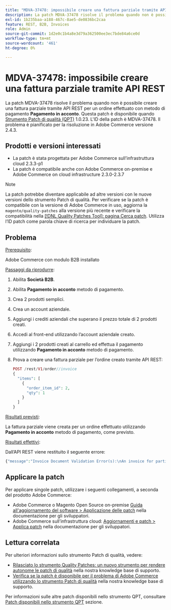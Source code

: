 ```yaml
---
title: "MDVA-37478: impossibile creare una fattura parziale tramite API REST"
description: La patch MDVA-37478 risolve il problema quando non è possibile creare una fattura parziale tramite API REST per un ordine effettuato con il metodo di pagamento **Pagamento in acconto**. Questa patch è disponibile quando è installato [Quality Patches Tool (QPT)](https://devdocs.magento.com/guides/v2.4/comp-mgr/patching.html#mqp) 1.0.23. L'ID della patch è MDVA-37478. Il problema è pianificato per la risoluzione in Adobe Commerce versione 2.4.3.
exl-id: 1b235baa-a188-467c-8ae5-de0836bc2caa
feature: REST, B2B, Invoices
role: Admin
source-git-commit: 1d2e0c1b4a8e3d79a362500ee3ec7bde84a6ce0d
workflow-type: tm+mt
source-wordcount: '461'
ht-degree: 0%

---
```


# MDVA-37478: impossibile creare una fattura parziale tramite API REST

La patch MDVA-37478 risolve il problema quando non è possibile creare una fattura parziale tramite API REST per un ordine effettuato con metodo di pagamento **Pagamento in acconto**. Questa patch è disponibile quando [Strumento Patch di qualità (QPT)](https://devdocs.magento.com/guides/v2.4/comp-mgr/patching.html#mqp) 1.0.23. L&#39;ID della patch è MDVA-37478. Il problema è pianificato per la risoluzione in Adobe Commerce versione 2.4.3.

## Prodotti e versioni interessati

* La patch è stata progettata per Adobe Commerce sull’infrastruttura cloud 2.3.3-p1
* La patch è compatibile anche con Adobe Commerce on-premise e Adobe Commerce on cloud infrastructure 2.3.0-2.3.7

>[!NOTE]
>
>La patch potrebbe diventare applicabile ad altre versioni con le nuove versioni dello strumento Patch di qualità. Per verificare se la patch è compatibile con la versione di Adobe Commerce in uso, aggiorna la `magento/quality-patches` alla versione più recente e verificare la compatibilità nella [[!DNL Quality Patches Tool]: pagina Cerca patch](https://devdocs.magento.com/quality-patches/tool.html#patch-grid). Utilizza l’ID patch come parola chiave di ricerca per individuare la patch.

## Problema

<u>Prerequisito</u>:

Adobe Commerce con modulo B2B installato

<u>Passaggi da riprodurre</u>:

1. Abilita **Società B2B**.
1. Abilita **Pagamento in acconto** metodo di pagamento.
1. Crea 2 prodotti semplici.
1. Crea un account aziendale.
1. Aggiungi i crediti aziendali che superano il prezzo totale di 2 prodotti creati.
1. Accedi al front-end utilizzando l’account aziendale creato.
1. Aggiungi i 2 prodotti creati al carrello ed effettua il pagamento utilizzando **Pagamento in acconto** metodo di pagamento.
1. Prova a creare una fattura parziale per l’ordine creato tramite API REST:

   ```php
   POST /rest/V1/order//invoice
   {
     "items": [
       {
         "order_item_id": 2,
         "qty": 1
       }
     ]
   }
   ```

<u>Risultati previsti</u>:

La fattura parziale viene creata per un ordine effettuato utilizzando **Pagamento in acconto** metodo di pagamento, come previsto.

<u>Risultati effettivi</u>:

Dall’API REST viene restituito il seguente errore:

```php
{"message":"Invoice Document Validation Error(s):\nAn invoice for partial quantities cannot be issued for this order. To continue, change the specified quantity to the full quantity."}
```

## Applicare la patch

Per applicare singole patch, utilizzare i seguenti collegamenti, a seconda del prodotto Adobe Commerce:

* Adobe Commerce o Magento Open Source on-premise [Guida all&#39;aggiornamento del software > Applicazione delle patch](https://devdocs.magento.com/guides/v2.4/comp-mgr/patching/mqp.html) nella documentazione per gli sviluppatori.
* Adobe Commerce sull’infrastruttura cloud: [Aggiornamenti e patch > Applica patch](https://devdocs.magento.com/cloud/project/project-patch.html) nella documentazione per gli sviluppatori.

## Lettura correlata

Per ulteriori informazioni sullo strumento Patch di qualità, vedere:

* [Rilasciato lo strumento Quality Patches: un nuovo strumento per rendere autonome le patch di qualità](/help/announcements/adobe-commerce-announcements/magento-quality-patches-released-new-tool-to-self-serve-quality-patches.md) nella nostra knowledge base di supporto.
* [Verifica se la patch è disponibile per il problema di Adobe Commerce utilizzando lo strumento Patch di qualità](/help/support-tools/patches-available-in-qpt-tool/check-patch-for-magento-issue-with-magento-quality-patches.md) nella nostra knowledge base di supporto.

Per informazioni sulle altre patch disponibili nello strumento QPT, consultare [Patch disponibili nello strumento QPT](https://support.magento.com/hc/en-us/sections/360010506631-Patches-available-in-QPT-tool-) sezione.
